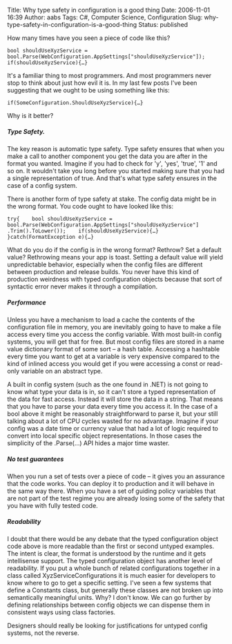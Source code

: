 Title: Why type safety in configuration is a good thing
Date: 2006-11-01 16:39
Author: aabs
Tags: C#, Computer Science, Configuration
Slug: why-type-safety-in-configuration-is-a-good-thing
Status: published

How many times have you seen a piece of code like this?

`bool shouldUseXyzService = bool.Parse(WebConfiguration.AppSettings["shouldUseXyzService"]); if(shouldUseXyzService){…}`

It's a familiar thing to most programmers. And most programmers never stop to think about just how evil it is. In my last few posts I've been suggesting that we ought to be using something like this:

`if(SomeConfiguration.ShouldUseXyzService){…}`

Why is it better?

##### Type Safety.

The key reason is automatic type safety. Type safety ensures that when you make a call to another component you get the data you are after in the format you wanted. Imagine if you had to check for 'y', 'yes', 'true', '1' and so on. It wouldn't take you long before you started making sure that you had a single representation of true. And that's what type safety ensures in the case of a config system.

There is another form of type safety at stake. The config data might be in the wrong format. You code ought to have looked like this:

`try{    bool shouldUseXyzService = bool.Parse(WebConfiguration.AppSettings["shouldUseXyzService"] .Trim().ToLower());    if(shouldUseXyzService){…} }catch(FormatException e){…}`

What do you do if the config is in the wrong format? Rethrow? Set a default value? Rethrowing means your app is toast. Setting a default value will yield unpredictable behavior, especially when the config files are different between production and release builds. You never have this kind of production weirdness with typed configuration objects because that sort of syntactic error never makes it through a compilation.

##### Performance

Unless you have a mechanism to load a cache the contents of the configuration file in memory, you are inevitably going to have to make a file access every time you access the config variable. With most built-in config systems, you will get that for free. But most config files are stored in a name value dictionary format of some sort – a hash table. Accessing a hashtable every time you want to get at a variable is very expensive compared to the kind of inlined access you would get if you were accessing a const or read-only variable on an abstract type.

A built in config system (such as the one found in .NET) is not going to know what type your data is in, so it can't store a typed representation of the data for fast access. Instead it will store the data in a string. That means that you have to parse your data every time you access it. In the case of a bool above it might be reasonably straightforward to parse it, but your still talking about a lot of CPU cycles wasted for no advantage. Imagine if your config was a date time or currency value that had a lot of logic required to convert into local specific object representations. In those cases the simplicity of the .Parse(…) API hides a major time waster.

##### No test guarantees

When you run a set of tests over a piece of code – it gives you an assurance that the code works. You can deploy it to production and it will behave in the same way there. When you have a set of guiding policy variables that are not part of the test regime you are already losing some of the safety that you have with fully tested code.

##### Readability

I doubt that there would be any debate that the typed configuration object code above is more readable than the first or second untyped examples. The intent is clear, the format is understood by the runtime and it gets intellisense support. The typed configuration object has another level of readability. If you put a whole bunch of related configurations together in a class called XyzServiceConfigurations it is much easier for developers to know where to go to get a specific setting. I've seen a few systems that define a Constants class, but generally these classes are not broken up into semantically meaningful units. Why? I don't know. We can go further by defining relationships between config objects we can dispense them in consistent ways using class factories.

Designers should really be looking for justifications for untyped config systems, not the reverse.
